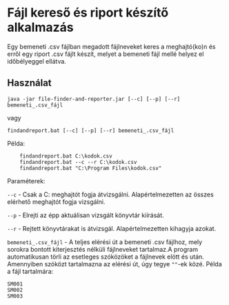 # Fájl kereső és riport készítő alkalmazás

Egy bemeneti .csv fájlban megadott fájlneveket keres a meghajtó(ko)n és erről egy riport .csv fájlt készít, melyet a
bemeneti fájl mellé helyez el időbélyeggel ellátva.

## Használat

`java -jar file-finder-and-reporter.jar [--c] [--p] [--r] bemeneti_.csv_fájl`

vagy

`findandreport.bat [--c] [--p] [--r] bemeneti_.csv_fájl`

Példa:

        findandreport.bat C:\kodok.csv
        findandreport.bat --c --r C:\kodok.csv
        findandreport.bat "C:\Program Files\kodok.csv"

Paraméterek:

`--c` - Csak a C: meghajtót fogja átvizsgálni. Alapértelmezetten az összes elérhető meghajtót fogja vizsgálni.

`--p` - Elrejti az épp aktuálisan vizsgált könyvtár kiírását.

`--r` - Rejtett könyvtárakat is átvizsgál. Alapértelmezetten kihagyja azokat.

`bemeneti_.csv_fájl` - A teljes elérési út a bemeneti .csv fájlhoz, mely sorokra bontott kiterjesztés nélküli
fájlneveket tartalmaz.A program automatikusan törli az esetleges szóközöket a fájlnevek elött és után. Amennyiben
szóközt tartalmazna az elérési út, úgy tegye `""`-ek közé.
Példa a fájl tartalmára:

    SM001
    SM002
    SM003

